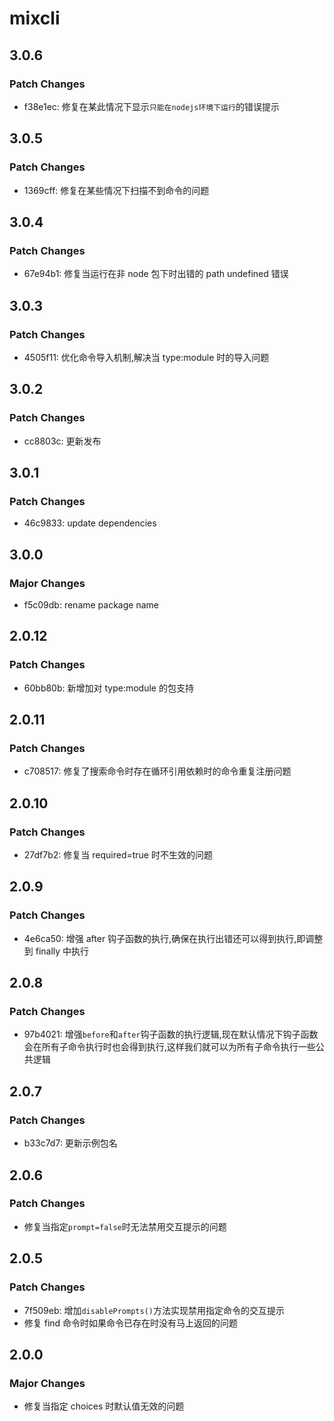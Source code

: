 # mixcli

## 3.0.6

### Patch Changes

- f38e1ec: 修复在某此情况下显示`只能在nodejs环境下运行`的错误提示

## 3.0.5

### Patch Changes

- 1369cff: 修复在某些情况下扫描不到命令的问题

## 3.0.4

### Patch Changes

- 67e94b1: 修复当运行在非 node 包下时出错的 path undefined 错误

## 3.0.3

### Patch Changes

- 4505f11: 优化命令导入机制,解决当 type:module 时的导入问题

## 3.0.2

### Patch Changes

- cc8803c: 更新发布

## 3.0.1

### Patch Changes

- 46c9833: update dependencies

## 3.0.0

### Major Changes

- f5c09db: rename package name

## 2.0.12

### Patch Changes

- 60bb80b: 新增加对 type:module 的包支持

## 2.0.11

### Patch Changes

- c708517: 修复了搜索命令时存在循环引用依赖时的命令重复注册问题

## 2.0.10

### Patch Changes

- 27df7b2: 修复当 required=true 时不生效的问题

## 2.0.9

### Patch Changes

- 4e6ca50: 增强 after 钩子函数的执行,确保在执行出错还可以得到执行,即调整到 finally 中执行

## 2.0.8

### Patch Changes

- 97b4021: 增强`before`和`after`钩子函数的执行逻辑,现在默认情况下钩子函数会在所有子命令执行时也会得到执行,这样我们就可以为所有子命令执行一些公共逻辑

## 2.0.7

### Patch Changes

- b33c7d7: 更新示例包名

## 2.0.6

### Patch Changes

- 修复当指定`prompt=false`时无法禁用交互提示的问题

## 2.0.5

### Patch Changes

- 7f509eb: 增加`disablePrompts()`方法实现禁用指定命令的交互提示
- 修复 find 命令时如果命令已存在时没有马上返回的问题

## 2.0.0

### Major Changes

- 修复当指定 choices 时默认值无效的问题
